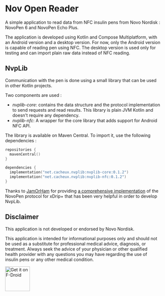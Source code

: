 # Nov Open Reader

A simple application to read data from NFC insulin pens from Novo Nordisk : NovoPen 6 and NovoPen Echo Plus.

The application is developed using Kotlin and Compose Multiplatform, with an Android version and a
desktop version. For now, only the Android version is capable of reading pen using NFC. The desktop
version is used only for testing and can import plain raw data instead of NFC reading.

## NvpLib

Communication with the pen is done using a small library that can be used in other Kotlin projects.

Two components are used :
- *nvplib-core*: contains the data structure and the protocol implementation to send requests and read
  results. This library is plain JVM Kotlin and doesn't require any dependency.
- *nvplib-nfc*: A wrapper for the core library that adds support for Android NFC API.

The library is available on Maven Central. To import it, use the following dependencies :
```kotlin
repositories {
  mavenCentral()
}

dependencies {
  implementation("net.cacheux.nvplib:nvplib-core:0.1.2")
  implementation("net.cacheux.nvplib:nvplib-nfc:0.1.2")
}
```

Thanks to [JamOrHam](https://github.com/jamorham) for providing 
[a comprehensive implementation](https://github.com/NightscoutFoundation/xDrip/tree/master/app/src/main/java/com/eveningoutpost/dexdrip/insulin/opennov)
of the NovoPen protocol for xDrip+ that has been very helpful in order to develop NvpLib.

## Disclaimer

This application is not developed or endorsed by Novo Nordisk.

This application is intended for informational purposes only and should not be used as a substitute
for professional medical advice, diagnosis, or treatment. Always seek the advice of your physician
or other qualified health provider with any questions you may have regarding the use of insulin pens
or any other medical condition.

[<img src="https://f-droid.org/badge/get-it-on.png"
    alt="Get it on F-Droid"
    height="80">](https://f-droid.org/packages/net.cacheux.nvp.app)
